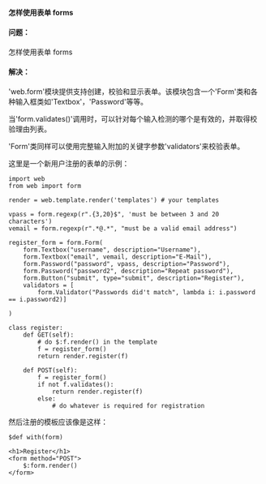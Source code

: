  

#### 怎样使用表单 forms




#### 问题：



怎样使用表单 forms




#### 解决：



'web.form'模块提供支持创建，校验和显示表单。该模块包含一个'Form'类和各种输入框类如'Textbox'，'Password'等等。



当'form.validates()'调用时，可以针对每个输入检测的哪个是有效的，并取得校验理由列表。



'Form'类同样可以使用完整输入附加的关键字参数'validators'来校验表单。



这里是一个新用户注册的表单的示例：




```
import web
from web import form

render = web.template.render('templates') # your templates

vpass = form.regexp(r".{3,20}$", 'must be between 3 and 20 characters')
vemail = form.regexp(r".*@.*", "must be a valid email address")

register_form = form.Form(
    form.Textbox("username", description="Username"),
    form.Textbox("email", vemail, description="E-Mail"),
    form.Password("password", vpass, description="Password"),
    form.Password("password2", description="Repeat password"),
    form.Button("submit", type="submit", description="Register"),
    validators = [
        form.Validator("Passwords did't match", lambda i: i.password == i.password2)]

)

class register:
    def GET(self):
        # do $:f.render() in the template
        f = register_form()
        return render.register(f)

    def POST(self):
        f = register_form()
        if not f.validates():
            return render.register(f)
        else:
            # do whatever is required for registration

```


然后注册的模板应该像是这样：




```
$def with(form)

<h1>Register</h1>
<form method="POST">
    $:form.render()
</form>

```




 
 


